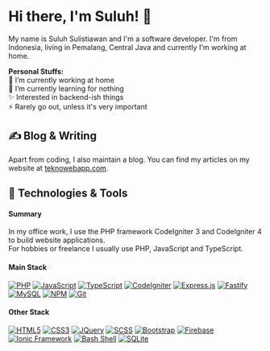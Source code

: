 # Hi there, I'm Suluh! &#x1F44B;

My name is Suluh Sulistiawan and I'm a software developer. I'm from Indonesia, living in Pemalang, Central Java and currently I'm working at home.

**Personal Stuffs:**<br />
&#x1F52D; I’m currently working at home<br />
&#x1F331; I’m currently learning for nothing<br />
&#x2728; Interested in backend-ish things<br />
&#x26A1; Rarely go out, unless it's very important

## &#x270d; Blog & Writing

Apart from coding, I also maintain a blog. You can find my articles on my website at [teknowebapp.com](https://www.teknowebapp.com/profile/4).

## &#x1F527; Technologies & Tools

#### Summary

In my office work, I use the PHP framework CodeIgniter 3 and CodeIgniter 4 to build website applications.<br />
For hobbies or freelance I usually use PHP, JavaScript and TypeScript.

#### Main Stack

[![PHP](https://img.shields.io/badge/PHP-%238993be?style=for-the-badge&logoColor=white&logo=php)](https://www.php.net/)
[![JavaScript](https://img.shields.io/badge/JavaScript-%23f0db4f?style=for-the-badge&logoColor=white&logo=javascript)](https://www.javascript.com/)
[![TypeScript](https://img.shields.io/badge/TypeScript-%23007acc?style=for-the-badge&logoColor=white&logo=typescript)](https://www.typescriptlang.org/)
[![CodeIgniter](https://img.shields.io/badge/CodeIgniter-%23dd4814?style=for-the-badge&logoColor=white&logo=codeigniter)](https://codeigniter.com/)
[![Express.js](https://img.shields.io/badge/Express.js-%23404d59?&style=for-the-badge&logoColor=white&logo=express)](https://expressjs.com/)
[![Fastify](https://img.shields.io/badge/Fastify-%23202020?style=for-the-badge&logoColor=white&logo=fastify)](https://www.fastify.io/)
[![MySQL](https://img.shields.io/badge/MySQL-%2300758F?style=for-the-badge&logoColor=white&logo=mysql)](https://www.mysql.com/)
[![NPM](https://img.shields.io/badge/NPM-%23FFFFFF?style=for-the-badge&logoColor=white&logo=npm)](https://www.npmjs.com/)
[![Git](https://img.shields.io/badge/Git-%23f34f29?style=for-the-badge&logoColor=white&logo=git)](https://git-scm.com/)

#### Other Stack

[![HTML5](https://img.shields.io/badge/HTML5-%23e34c26?style=for-the-badge&logoColor=white&logo=html5)](https://developer.mozilla.org/en-US/docs/Glossary/HTML5)
[![CSS3](https://img.shields.io/badge/CSS3-%23264de4?style=for-the-badge&logoColor=white&logo=css3)](https://developer.mozilla.org/en-US/docs/Web/CSS)
[![JQuery](https://img.shields.io/badge/JQuery-%230769ad?style=for-the-badge&logoColor=white&logo=jquery)](https://jquery.com/)
[![SCSS](https://img.shields.io/badge/SCSS-%23c69?style=for-the-badge&logoColor=white&logo=sass)](https://sass-lang.com/)
[![Bootstrap](https://img.shields.io/badge/Bootstrap-%23563d7c?style=for-the-badge&logoColor=white&logo=bootstrap)](https://getbootstrap.com/)
[![Firebase](https://img.shields.io/badge/Firebase-%23FFA611?style=for-the-badge&logoColor=white&logo=firebase)](https://firebase.google.com/)
[![Ionic Framework](https://img.shields.io/badge/Ionic-%23498AFF?style=for-the-badge&logoColor=white&logo=ionic)](https://ionicframework.com/)
[![Bash Shell](https://img.shields.io/badge/Bash-%234eaa25?style=for-the-badge&logoColor=white&logo=gnu-bash)](https://www.gnu.org/software/bash/)
[![SQLite](https://img.shields.io/badge/SQLite-blue?style=for-the-badge&logoColor=white&logo=sqlite)](https://www.sqlite.org/)

<!--
## &#x1F919; Connect With Me
[![Facebook](https://img.shields.io/badge/Facebook-%234267B2.svg?&style=for-the-badge&logo=facebook&logoColor=white)](https://www.facebook.com/suluh.sulistiawan)
[![Instagram](https://img.shields.io/badge/Instagram-%238a3ab9.svg?&style=for-the-badge&logo=instagram&logoColor=white)](https://www.instagram.com/suluh_s)
[![Twitter](https://img.shields.io/badge/Twitter-%2300acee.svg?&style=for-the-badge&logo=twitter&logoColor=white)](https://www.twitter.com/suluh_s)
[![Telegram](https://img.shields.io/badge/Telegram-%230088cc.svg?&style=for-the-badge&logo=telegram&logoColor=white)](https://t.me/suluh_s)
-->

<!--
## &#x1f4c8; GitHub Stats
<a href="https://github.com/sooluh">
  <img align="center" src="https://github-readme-stats.vercel.app/api/top-langs/?username=sooluh&layout=compact&hide_border=true&theme=dark" />
</a>
<a href="https://github.com/sooluh">
  <img align="center" src="https://github-readme-stats.vercel.app/api?username=sooluh&count_private=true&show_icons=true&hide_border=true&custom_title=My%20Github%20Stats&include_all_commits=true&hide=issues&theme=dark" alt="sooluh's GitHub Stats" />
</a>
-->
